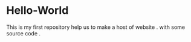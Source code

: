 # Hello-World
This is my first  repository help us to make a host of website . with some source code . 
